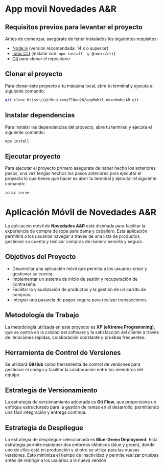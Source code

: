 # App movil Novedades A&R

## Requisitos previos para levantar el proyecto

Antes de comenzar, asegúrate de tener instalados los siguientes requisitos:

- [Node.js](https://nodejs.org/) (versión recomendada: 14.x o superior)
- [Ionic CLI](https://ionicframework.com/docs/cli) (instalar con: `npm install -g @ionic/cli`)
- [Git](https://git-scm.com/) para clonar el repositorio

## Clonar el proyecto

Para clonar este proyecto a tu máquina local, abre tu terminal y ejecuta el siguiente comando:

```bash
git clone https://github.com/ElNao28/appMobil-novedadesAR.git
```
## Instalar dependencias

Para instalar las dependencias del proyecto, abre tu terminal y ejecuta el siguiente comando:

```bash
npm install
```
## Ejecutar proyecto

Para ejecutar el proyecto primero asegurate de haber hecho los anteriores pasos, una vez tengas hechos los pasos anteriores para ejecutar el proyecto
lo que tienes que hacer es abrir tu terminal y ejecutar el siguiente comando:

```bash
ionic serve
```
# Aplicación Móvil de Novedades A&R

La aplicación móvil de **Novedades A&R** está diseñada para facilitar la experiencia de compra de ropa para dama y caballero. Esta aplicación permitirá a los usuarios navegar a través de una lista de productos, gestionar su cuenta y realizar compras de manera sencilla y segura.

## Objetivos del Proyecto
- Desarrollar una aplicación móvil que permita a los usuarios crear y gestionar su cuenta.
- Implementar un sistema de inicio de sesión y recuperación de contraseña.
- Facilitar la visualización de productos y la gestión de un carrito de compras.
- Integrar una pasarela de pagos segura para realizar transacciones.

## Metodología de Trabajo
La metodología utilizada en este proyecto es **XP (eXtreme Programming)**, que se centra en la calidad del software y la satisfacción del cliente a través de iteraciones rápidas, colaboración constante y pruebas frecuentes.

## Herramienta de Control de Versiones
Se utilizará **GitHub** como herramienta de control de versiones para gestionar el código y facilitar la colaboración entre los miembros del equipo.

## Estrategia de Versionamiento
La estrategia de versionamiento adoptada es **Git Flow**, que proporciona un enfoque estructurado para la gestión de ramas en el desarrollo, permitiendo una fácil integración y entrega continua.

## Estrategia de Despliegue
La estrategia de despliegue seleccionada es **Blue-Green Deployment**. Esta estrategia permite mantener dos entornos idénticos (blue y green), donde uno de ellos está en producción y el otro se utiliza para las nuevas versiones. Esto minimiza el tiempo de inactividad y permite realizar pruebas antes de redirigir a los usuarios a la nueva versión.
